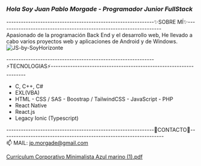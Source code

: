 ### *************Hola Soy Juan Pablo Morgade - Programador Junior FullStack*************

-------------------------------------------------------------✨SOBRE MÍ✨-------------------------------------------------------------------         
Apasionado de la programación Back End y el desarrollo web, He llevado a cabo varios proyectos web y aplicaciones de Android y de Windows.
![JS-by-SoyHorizonte](https://user-images.githubusercontent.com/106404694/216731458-f7d5e6d2-b69c-4718-bb03-1415bf51ae9c.gif)

-------------------------------------------------------------⚡TECNOLOGIAS⚡------------------------------------------------------------------- 
* C, C++, C#  
* EXL(VBA)    
* HTML - CSS / SAS - Boostrap / TailwindCSS  -  JavaScript   - PHP 
* React Native
* React.js 
* Legacy Ionic (Typescript)        

-------------------------------------------------------------💬CONTACTO💬-------------------------------------------------------------------      
📫 MAIL: jp.morgade@gmail.com 

[Currículum Corporativo Minimalista Azul marino (1).pdf](https://github.com/JuanMorgade/JuanMorgade/files/10590472/Curriculum.Corporativo.Minimalista.Azul.marino.1.pdf)

<!--
**JuanMorgade/JuanMorgade** is a ✨ _special_ ✨ repository because its `README.md` (this file) appears on your GitHub profile.

Here are some ideas to get you started:

- 🔭 I’m currently working on ...
- 🌱 I’m currently learning ...
- 👯 I’m looking to collaborate on ...
- 🤔 I’m looking for help with ...
- 💬 Ask me about ...
- 📫 How to reach me: ...
- 😄 Pronouns: ...
- ⚡ Fun fact: ...
-->


